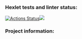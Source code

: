 ### Hexlet tests and linter status:
[![Actions Status](https://github.com/BDRunner/frontend-project-lvl1/workflows/hexlet-check/badge.svg)](https://github.com/BDRunner/frontend-project-lvl1/actions)<a href="https://codeclimate.com/github/codeclimate/codeclimate/maintainability"><img src="https://api.codeclimate.com/v1/badges/a99a88d28ad37a79dbf6/maintainability" /></a>
### Project information:
